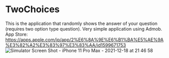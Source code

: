 # TwoChoices
This is the application that randomly shows the answer of your question (requires two option type question).
Very simple application using Admob.
App Store: https://apps.apple.com/jp/app/2%E6%8A%9E%E6%B1%BA%E5%AE%9A%E3%82%A2%E3%83%97%E3%83%AA/id1599671753
![Simulator Screen Shot - iPhone 11 Pro Max - 2021-12-18 at 21 46 58](https://user-images.githubusercontent.com/88574720/148310864-9ca33a9e-d2e6-442d-96bc-c4099d8f46d8.png)
